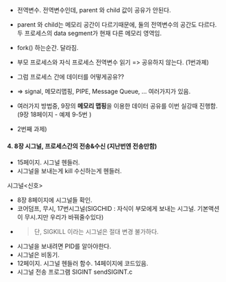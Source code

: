 + 전역변수. 전역변수인데, parent 와 child 값이 공유가 안된다.  
+ parent 와 child는 메모리 공간이 다르기때문에, 둘의 전역변수의 공간도 다르다. 두 프로세스의 data segment가 현재 다른 메모리 영역임.  
+ fork() 하는순간. 달라짐.  


+ 부모 프로세스와 자식 프로세스 전역변수 읽기 => 공유하지 않는다. (1번과졔)      
+ 그럼 프로세스 간에 데이터를 어떻게공유??    
+ => signal, 메모리맵핑, PIPE, Message Queue, ...  여러가지가 있음.  

+ 여러가지 방법중, 9장의 **메모리 맵핑**을 이용한 데이터 공유를 이번 실강때 진행함.(9장 18페이지 - 예제 9-5번 )  
    
+ 2번째 과제)  


#### 4. 8장 시그널, 프로세스간의 전송&수신 (지난번엔 전송만함)  

+ 15페이지. 시그널 헨들러.   
+ 시그널을 보내는게 kill 수신하는게 헨들러.  

시그널<신호>  
+ 8장 8페이지에 시그널들 확인.  
+ 코어덤프, 무시, 17번시그널(SIGCHID : 자식이 부모에게 보내는 시그널. 기본액션이 무시.지만 우리가 바꿔줄수있다)  
+  > 단, SIGKILL 이라는 시그널은 절대 변경 불가하다.  
+ 시그널을 보내려면 PID를 알아야한다.
+ 시그널은 비동기.
+ 12페이지. 시그널 헨들러 함수. 14페이지에 코드있음.  
+ 시그널 전송 프로그램 SIGINT sendSIGINT.c    
